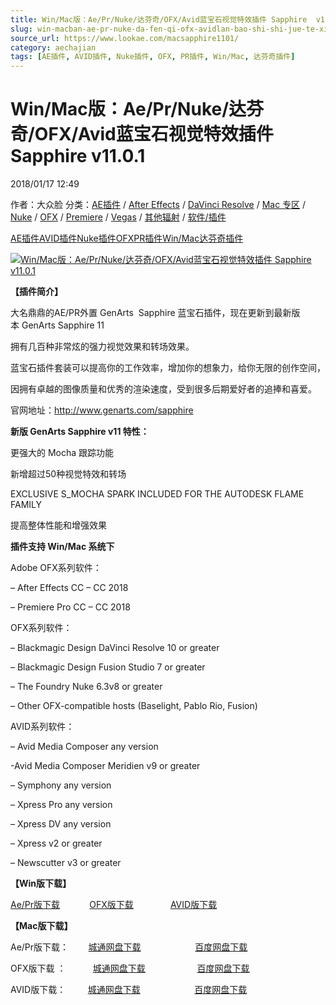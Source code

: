 ```yaml
---
title: Win/Mac版：Ae/Pr/Nuke/达芬奇/OFX/Avid蓝宝石视觉特效插件 Sapphire  v11.0.1
slug: win-macban-ae-pr-nuke-da-fen-qi-ofx-avidlan-bao-shi-shi-jue-te-xiao-cha-jian-sapphire-v11-0-1
source_url: https://www.lookae.com/macsapphire1101/
category: aechajian
tags: [AE插件, AVID插件, Nuke插件, OFX, PR插件, Win/Mac, 达芬奇插件]
---
```

# Win/Mac版：Ae/Pr/Nuke/达芬奇/OFX/Avid蓝宝石视觉特效插件 Sapphire v11.0.1

2018/01/17 12:49

作者：大众脸
分类：[AE插件](https://www.lookae.com/after-effects/aechajian/) / [After Effects](https://www.lookae.com/after-effects/) / [DaVinci Resolve](https://www.lookae.com/qitarjcj/resolvezy/) / [Mac 专区](https://www.lookae.com/mac-osx/) / [Nuke](https://www.lookae.com/qitarjcj/nukezy/) / [OFX](https://www.lookae.com/qitarjcj/ofxzy/) / [Premiere](https://www.lookae.com/qitarjcj/premierezy/) / [Vegas](https://www.lookae.com/qitarjcj/vegaszy/) / [其他辐射](https://www.lookae.com/others/) / [软件/插件](https://www.lookae.com/qitarjcj/)

[AE插件](https://www.lookae.com/tag/ae%e6%8f%92%e4%bb%b6/)[AVID插件](https://www.lookae.com/tag/avid%e6%8f%92%e4%bb%b6/)[Nuke插件](https://www.lookae.com/tag/nuke%e6%8f%92%e4%bb%b6/)[OFX](https://www.lookae.com/tag/ofx/)[PR插件](https://www.lookae.com/tag/pr%e6%8f%92%e4%bb%b6/)[Win/Mac](https://www.lookae.com/tag/winmac/)[达芬奇插件](https://www.lookae.com/tag/%e8%be%be%e8%8a%ac%e5%a5%87%e6%8f%92%e4%bb%b6/)

[![Win/Mac版：Ae/Pr/Nuke/达芬奇/OFX/Avid蓝宝石视觉特效插件 Sapphire  v11.0.1](https://www.lookae.com/wp-content/uploads/2017/10/Sapphire11.jpg "Win/Mac版：Ae/Pr/Nuke/达芬奇/OFX/Avid蓝宝石视觉特效插件 Sapphire  v11.0.1-LookAE.com")](https://www.lookae.com/wp-content/uploads/2017/10/Sapphire11.jpg)

**【插件简介】**

大名鼎鼎的AE/PR外置 GenArts  Sapphire 蓝宝石插件，现在更新到最新版本 GenArts Sapphire 11

拥有几百种非常炫的强力视觉效果和转场效果。

蓝宝石插件套装可以提高你的工作效率，增加你的想象力，给你无限的创作空间，

因拥有卓越的图像质量和优秀的渲染速度，受到很多后期爱好者的追捧和喜爱。

官网地址：http://www.genarts.com/sapphire

**新版 GenArts Sapphire v11 特性：**

更强大的 Mocha 跟踪功能

新增超过50种视觉特效和转场

EXCLUSIVE S\_MOCHA SPARK INCLUDED FOR THE AUTODESK FLAME FAMILY

提高整体性能和增强效果

**插件支持 Win/Mac 系统下**

Adobe OFX系列软件：

– After Effects CC – CC 2018

– Premiere Pro CC – CC 2018

OFX系列软件：

– Blackmagic Design DaVinci Resolve 10 or greater

– Blackmagic Design Fusion Studio 7 or greater

– The Foundry Nuke 6.3v8 or greater

– Other OFX-compatible hosts (Baselight, Pablo Rio, Fusion)

AVID系列软件：

– Avid Media Composer any version

-Avid Media Composer Meridien v9 or greater

– Symphony any version

– Xpress Pro any version

– Xpress DV any version

– Xpress v2 or greater

– Newscutter v3 or greater

**【Win版下载】**

[Ae/Pr版下载](https://www.lookae.com/sapphire1101adobe/)            [OFX版下载](https://www.lookae.com/sapphire1101/)               [AVID版下载](https://www.lookae.com/avxsapphire11/)

**【Mac版下载】**

Ae/Pr版下载：        [城通网盘下载](https://lookae.ctfile.com/fs/680462-234377333)                      [百度网盘下载](https://pan.baidu.com/s/1dGQhU97)

OFX版下载 ：           [城通网盘下载](https://lookae.ctfile.com/fs/680462-234377341)                     [百度网盘下载](https://pan.baidu.com/s/1htDk95i)

AVID版下载：         [城通网盘下载](https://lookae.ctfile.com/fs/680462-234377342)                      [百度网盘下载](https://pan.baidu.com/s/1kWM7SkZ)
